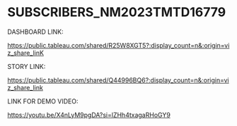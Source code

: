 # SUBSCRIBERS_NM2023TMTD16779

DASHBOARD LINK:

https://public.tableau.com/shared/R25W8XGT5?:display_count=n&:origin=viz_share_linK

STORY LINK:

https://public.tableau.com/shared/Q44996BQ6?:display_count=n&:origin=viz_share_link

LINK FOR DEMO VIDEO:

https://youtu.be/X4nLyM9pgDA?si=lZHh4txagaRHoGY9
